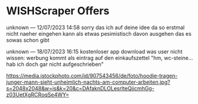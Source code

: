 # WISHScraper Offers 

unknown — 12/07/2023 14:58
sorry das ich auf deine idee da so erstmal nicht naeher eingehen kann als etwas pesimistisch davon ausgehen das es sowas schon gibt

unknown — 18/07/2023 16:15
kostenloser app download
was user nicht wissen: werbung kommt als eintrag auf den einkaufszettel
"hm, wc-steine... hab ich doch gar nicht aufgeschrieben"

https://media.istockphoto.com/id/907543456/de/foto/hoodie-tragen-junger-mann-sieht-unheimlich-nachts-am-computer-arbeiten.jpg?s=2048x2048&w=is&k=20&c=DAfaknDLOLesrlteQjjcmhGg-z03UetXgRCRoqSe4WY=


